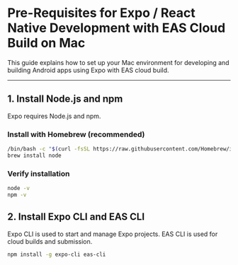 # Pre-Requisites for Expo / React Native Development with EAS Cloud Build on Mac

This guide explains how to set up your Mac environment for developing and building Android apps using Expo with EAS cloud build.

---

## 1. Install Node.js and npm

Expo requires Node.js and npm.

### Install with Homebrew (recommended)

```bash
/bin/bash -c "$(curl -fsSL https://raw.githubusercontent.com/Homebrew/install/HEAD/install.sh)"
brew install node
```

### Verify installation

```bash
node -v
npm -v
```

## 2. Install Expo CLI and EAS CLI

Expo CLI is used to start and manage Expo projects. EAS CLI is used for cloud builds and submission.

```bash
npm install -g expo-cli eas-cli
```
